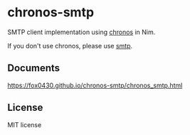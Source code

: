 # chronos-smtp

SMTP client implementation using [chronos](https://github.com/status-im/nim-chronos) in Nim.

If you don't use chronos, please use [smtp](https://github.com/nim-lang/smtp).

## Documents
https://fox0430.github.io/chronos-smtp/chronos_smtp.html

## License
MIT license

